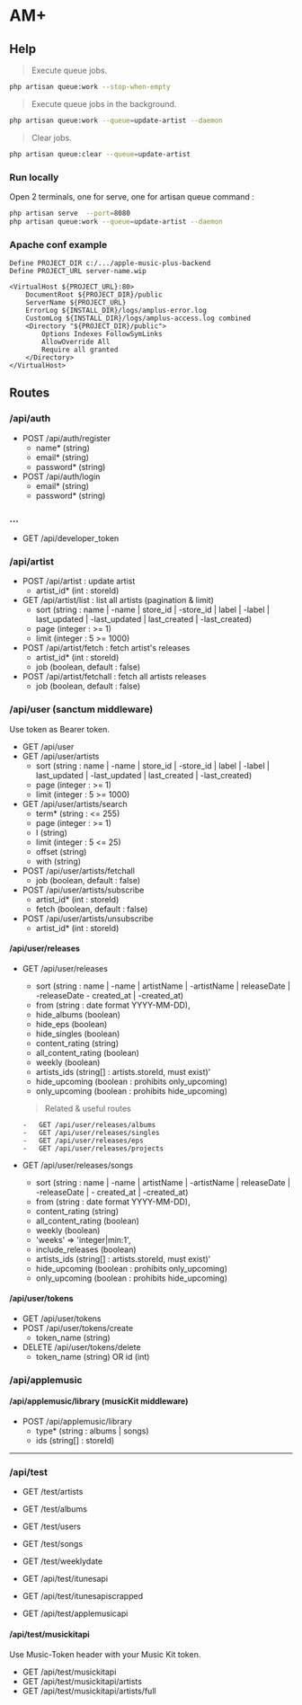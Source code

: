 # AM+

## Help

> Execute queue jobs.

```bash
php artisan queue:work --stop-when-empty
```

> Execute queue jobs in the background.

```bash
php artisan queue:work --queue=update-artist --daemon
```

> Clear jobs.

```bash
php artisan queue:clear --queue=update-artist
```

### Run locally

Open 2 terminals, one for serve, one for artisan queue command :

```bash
php artisan serve  --port=8080
php artisan queue:work --queue=update-artist --daemon
```

### Apache conf example

```apacheconf
Define PROJECT_DIR c:/.../apple-music-plus-backend
Define PROJECT_URL server-name.wip

<VirtualHost ${PROJECT_URL}:80>
    DocumentRoot ${PROJECT_DIR}/public
    ServerName ${PROJECT_URL}
	ErrorLog ${INSTALL_DIR}/logs/amplus-error.log
	CustomLog ${INSTALL_DIR}/logs/amplus-access.log combined
    <Directory "${PROJECT_DIR}/public">
        Options Indexes FollowSymLinks
        AllowOverride All
        Require all granted
    </Directory>
</VirtualHost>
```

## Routes

### /api/auth

-   POST /api/auth/register
    -   name\* (string)
    -   email\* (string)
    -   password\* (string)
-   POST /api/auth/login
    -   email\* (string)
    -   password\* (string)

### ...

-   GET /api/developer_token

### /api/artist

-   POST /api/artist : update artist
    -   artist_id\* (int : storeId)
-   GET /api/artist/list : list all artists (pagination & limit)
    -   sort (string : name | -name | store_id | -store_id | label | -label | last_updated | -last_updated | last_created | -last_created)
    -   page (integer : >= 1)
    -   limit (integer : 5 >= 1000)
-   POST /api/artist/fetch : fetch artist's releases
    -   artist_id\* (int : storeId)
    -   job (boolean, default : false)
-   POST /api/artist/fetchall : fetch all artists releases
    -   job (boolean, default : false)

### /api/user (sanctum middleware)

Use token as Bearer token.

-   GET /api/user
-   GET /api/user/artists
    -   sort (string : name | -name | store_id | -store_id | label | -label | last_updated | -last_updated | last_created | -last_created)
    -   page (integer : >= 1)
    -   limit (integer : 5 >= 1000)
-   GET /api/user/artists/search
    -   term\* (string : <= 255)
    -   page (integer : >= 1)
    -   l (string)
    -   limit (integer : 5 <= 25)
    -   offset (string)
    -   with (string)
-   POST /api/user/artists/fetchall
    -   job (boolean, default : false)
-   POST /api/user/artists/subscribe
    -   artist_id\* (int : storeId)
    -   fetch (boolean, default : false)
-   POST /api/user/artists/unsubscribe
    -   artist_id\* (int : storeId)

#### /api/user/releases

-   GET /api/user/releases

    -   sort (string : name | -name | artistName | -artistName | releaseDate | -releaseDate - created_at | -created_at)
    -   from (string : date format YYYY-MM-DD),
    -   hide_albums (boolean)
    -   hide_eps (boolean)
    -   hide_singles (boolean)
    -   content_rating (string)
    -   all_content_rating (boolean)
    -   weekly (boolean)
    -   artists_ids (string[] : artists.storeId, must exist)'
    -   hide_upcoming (boolean : prohibits only_upcoming)
    -   only_upcoming (boolean : prohibits hide_upcoming)

    > Related & useful routes

        -   GET /api/user/releases/albums
        -   GET /api/user/releases/singles
        -   GET /api/user/releases/eps
        -   GET /api/user/releases/projects

-   GET /api/user/releases/songs
    -   sort (string : name | -name | artistName | -artistName | releaseDate | -releaseDate | - created_at | -created_at)
    -   from (string : date format YYYY-MM-DD),
    -   content_rating (string)
    -   all_content_rating (boolean)
    -   weekly (boolean)
    -   'weeks' => 'integer|min:1',
    -   include_releases (boolean)
    -   artists_ids (string[] : artists.storeId, must exist)'
    -   hide_upcoming (boolean : prohibits only_upcoming)
    -   only_upcoming (boolean : prohibits hide_upcoming)

#### /api/user/tokens

-   GET /api/user/tokens
-   POST /api/user/tokens/create
    -   token_name (string)
-   DELETE /api/user/tokens/delete
    -   token_name (string) OR id (int)

### /api/applemusic

#### /api/applemusic/library (musicKit middleware)

-   POST /api/applemusic/library
    -   type\* (string : albums | songs)
    -   ids (string[] : storeId)

---

### /api/test

-   GET /test/artists
-   GET /test/albums
-   GET /test/users
-   GET /test/songs
-   GET /test/weeklydate

-   GET /api/test/itunesapi
-   GET /api/test/itunesapiscrapped
-   GET /api/test/applemusicapi

#### /api/test/musickitapi

Use Music-Token header with your Music Kit token.

-   GET /api/test/musickitapi
-   GET /api/test/musickitapi/artists
-   GET /api/test/musickitapi/artists/full
